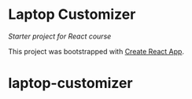 # Laptop Customizer
_Starter project for React course_

This project was bootstrapped with [Create React App](https://github.com/facebook/create-react-app).
# laptop-customizer
